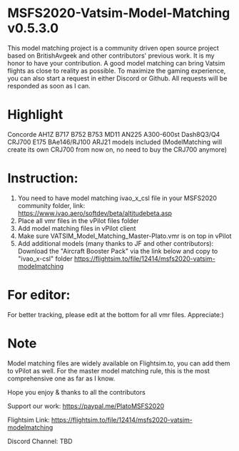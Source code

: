 # MSFS2020-Vatsim-Model-Matching v0.5.3.0
This model matching project is a community driven open source project based on BritishAvgeek and other contributors' previous work. It is my honor to have your contribution.
A good model matching can bring Vatsim flights as close to reality as possible.
To maximize the gaming experience, you can also start a request in either Discord or Github.
All requests will be responded as soon as I can.

# Highlight
Concorde AH1Z B717 B752 B753 MD11 AN225 A300-600st Dash8Q3/Q4 CRJ700 E175 BAe146/RJ100 ARJ21 models included
(ModelMatching will create its own CRJ700 from now on, no need to buy the CRJ700 anymore)

# Instruction: 
1. You need to have model matching ivao_x_csl file in your MSFS2020 community folder, link:
   https://www.ivao.aero/softdev/beta/altitudebeta.asp
2. Place all vmr files in the vPilot files folder
3. Add model matching files in vPilot client
4. Make sure VATSIM_Model_Matching_Master-Plato.vmr is on top in vPilot
5. Add additional models (many thanks to JF and other contributors): Download the "Aircraft Booster Pack" via the link below and copy to "ivao_x-csl" folder
   https://flightsim.to/file/12414/msfs2020-vatsim-modelmatching

# For editor:
For better tracking, please edit at the bottom for all vmr files.
Appreciate:)

# Note
Model matching files are widely available on Flightsim.to, you can add them to vPilot as well.
For the master model matching rule, this is the most comprehensive one as far as I know.

Hope you enjoy & thanks to all the contributors

Support our work:
https://paypal.me/PlatoMSFS2020

Flightsim Link:
https://flightsim.to/file/12414/msfs2020-vatsim-modelmatching

Discord Channel:
TBD

